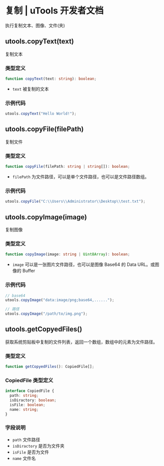 # 复制 | uTools 开发者文档

执行复制文本、图像、文件(夹)

## utools.copyText(text)

复制文本

### 类型定义

```typescript
function copyText(text: string): boolean;
```

- `text` 被复制的文本

### 示例代码

```javascript
utools.copyText("Hello World!");
```

## utools.copyFile(filePath)

复制文件

### 类型定义

```typescript
function copyFile(filePath: string | string[]): boolean;
```

- `filePath` 为文件路径，可以是单个文件路径，也可以是文件路径数组。

### 示例代码

```javascript
utools.copyFile("C:\\Users\\Administrator\\Desktop\\test.txt");
```

## utools.copyImage(image)

复制图像

### 类型定义

```typescript
function copyImage(image: string | Uint8Array): boolean;
```

- `image` 可以是一张图片文件路径，也可以是图像 Base64 的 Data URL。或图像的 Buffer

### 示例代码

```javascript
// base64
utools.copyImage("data:image/png;base64,......");

// 路径
utools.copyImage("/path/to/img.png");
```

## utools.getCopyedFiles()

获取系统剪贴板中复制的文件列表，返回一个数组，数组中的元素为文件路径。

### 类型定义

```typescript
function getCopyedFiles(): CopiedFile[];
```

### CopiedFile 类型定义

```typescript
interface CopiedFile {
  path: string;
  isDiractory: boolean;
  isFile: boolean;
  name: string;
}
```

### 字段说明

- `path` 文件路径
- `isDiractory` 是否为文件夹
- `isFile` 是否为文件
- `name` 文件名
